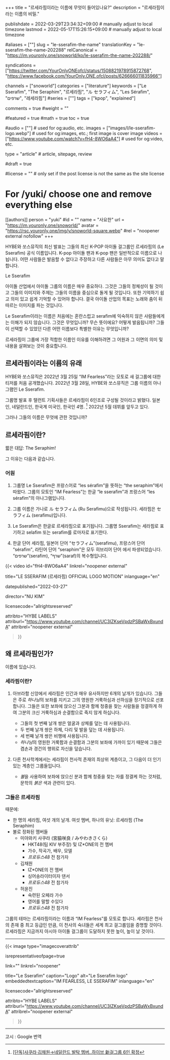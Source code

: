 +++
title = "르세라핌이라는 이름에 무엇이 들어있나요?"
description = "르세라핌이라는 이름의 비밀."

publishdate = 2022-03-29T23:34:32+09:00                                          # manually adjust to local timezone
lastmod = 2022-05-17T15:26:15+09:00                                       # manually adjust to local timezone

#aliases = [""]
slug = "le-sserafim-the-name"
translationKey = "le-sserafim-the-name-202288"
relCanonical = "https://im.youronly.one/snoworld/ko/le-sserafim-the-name-202288/"

syndications = ["https://twitter.com/YourOnlyONEofcl/status/1508821978915872768", "https://www.facebook.com/YourOnly.ONE.ofcl/posts/626666011835966"]

channels = ["snoworld"]
categories = ["literature"]
keywords = ["Le Sserafim", "The Seraphim", "르세라핌", "ル セラフィム", "Les Sérafim", "שרפים", "레세라핌"]
#series = [""]
tags = ["kpop", "explained"]

comments = true
#weight = ""

#featured = true
#math = true
toc = true

#audio = [""]                                                          # used for og:audio, etc.
images = ["images/l/le-sserafim-logo.webp"]                 # used for og:images, etc.; first image is cover image
videos = ["https://www.youtube.com/watch?v=fH4-8WO6aA4"]                         # used for og:video, etc.

type = "article"                                                             # article, sitepage, review

#draft = true

#license = ""                                                         # only set if the post license is not the same as the site license

# For /yuki/ choose one and remove everything else
[[authors]]
  person = "yuki"
  #id = ""
  name = "사요한"
  url = "https://im.youronly.one/snoworld/"
  avatar = "https://rsc.youronly.one/img/y/snoworld-square.webp"
  #rel = "noopener external nofollow"
+++

HYBE와 쏘스뮤직의 최신 발표는 그들의 최신 K-POP 아이돌 걸그룹인 르세라핌의 (<bdi lang="ko-Latn">Le Sserafim</bdi>) 공식 이름입니다. K-pop 아이돌 팬과 K-pop 팬은 일반적으로 이름으로 나뉩니다. 어떤 사람들은 발음할 수 없다고 주장하고 다른 사람들은 아무 의미도 없다고 말합니다.

<bdi lang="ko-Latn">Le Sserafim</bdi>

<!--more-->

아이돌 산업에서 아이돌 그룹의 이름은 매우 중요하다. 그것은 그들의 정체성이 될 것이고 그들의 이미지와 주제는 그들의 이름을 중심으로 돌게 될 것입니다. 또한 기억하기 쉽고 의미 있고 쉽게 기억할 수 있어야 합니다. 결국 아이돌 산업의 목표는 노래와 춤이 뒤따르는 이미지를 파는 것입니다.

<bdi lang="ko-Latn">Le Sserafim</bdi>이라는 이름은 처음에는 혼란스럽고 <bdi lang="he-Latn">serafim</bdi>에 익숙하지 않은 사람들에게는 이해가 되지 않습니다. 그것은 무엇입니까? 무슨 뜻이에요? 어떻게 발음됩니까? 그들이 선택할 수 있었던 다른 어떤 이름보다 특별한 이유는 무엇입니까?

르세라핌이 그룹에 가장 적합한 이름인 이유를 이해하려면 그 어원과 그 이면의 의미 및 내용을 살펴보는 것이 중요합니다.

## 르세라핌이라는 이름의 유래

HYBE와 쏘스뮤직은 2022년 3월 25일 <q lang="en-PH">IM Fearless</q>라는 모토로 새 걸그룹에 대한 티저를 처음 공개했습니다. 2022년 3월 28일, HYBE와 쏘스뮤직은 그룹 이름의 아나그램인 <bdi lang="ko-Latn">Le Sserafim</bdi>.

그룹명 발표 후 탤런트 기획사들은 르세라핌이 6인조로 구성될 것이라고 밝혔다. 일본인, 네덜란드인, 한국계 미국인, 한국인 4명. [^le-sserafim-star-news-new-six-member-group] 2022년 5월 데뷔를 앞두고 있다.

그러나 그들의 이름은 무엇에 관한 것입니까?

[^le-sserafim-star-news-new-six-member-group]: [[단독]사쿠라·김채원→네덜란드 발탁 멤버..하이브 新걸그룹 6인 확정](https://entertain.v.daum.net/v/20220325104557755 "[단독]사쿠라·김채원→네덜란드 발탁 멤버..하이브 新걸그룹 6인 확정")

## 르세라핌이란?

짧은 대답: <bdi lang="en-PH">The Seraphim</bdi>!

그 이유는 다음과 같습니다.

### 어원

01. 그룹명 <bdi lang="ko-Latn">Le Sserafim</bdi>은 프랑스어로 <q><bdi lang="fr">les sérafim</bdi></q>을 뜻하는 <q><bdi lang="en-PH">the seraphim</bdi></q>에서 따왔다. 그룹의 모토인 <q lang="en-PH">IM Fearless</q>는 한글 <q><bdi lang="ko-Latn">le sserafim</bdi></q>과 프랑스어 <q><bdi lang="fr">les sérafim</bdi></q>의 아나그램입니다.

01. 그룹 이름은 가나로 <bdi lang="ja">ル セラフィム</bdi> (<bdi lang="ja-Latn">Ru Serafimu</bdi>)으로 작성됩니다. 세라핌은 <bdi lang="ja">セラフィム</bdi> (<bdi lang="ja-Latn">serafimu</bdi>)입니다.

01. <bdi lang="ko-Latn">Le Sserafim</bdi>은 한글로 르세라핌으로 표기됩니다. 그룹명 <bdi lang="ko-Latn">Sserafim</bdi>는 세라핌로 표기하고 <bdi lang="ko-Latn">selafim</bdi> 또는 <bdi lang="ko-Latn">serafim</bdi>를 로마자로 표기한다.

01. 한글 단어 세라핌, 일본어 단어 <q><bdi lang="ja">セラフィム</bdi></q>(<bdi lang="ja-Latn">serafimu</bdi>), 프랑스어 단어 <q><bdi lang="fr">sérafim</bdi></q>, 라틴어 단어 <q><bdi lang="lat">seraphim</bdi></q>은 모두 히브리어 단어 에서 파생되었습니다. <q><bdi lang="he">שרפים</bdi></q>(<bdi lang="he-Latn">serafim</bdi>), <q><bdi lang="he">שרף</bdi></q>(<bdi lang="he-Latn">saraf</bdi>)의 복수형입니다.

{{< video
  id="fH4-8WO6aA4"
  linkrel="noopener external"

  title="LE SSERAFIM (르세라핌) OFFICIAL LOGO MOTION"
  inlanguage="en"

  datepublished="2022-03-27"

  director="NU KIM"

  licensecode="allrightsreserved"

  attribto="HYBE LABELS"
  attriburl="https://www.youtube.com/channel/UC3IZKseVpdzPSBaWxBxundA"
  attribrel="noopener external"
>}}

## 왜 르세라핌인가?

이름에 있습니다.

### 세라핌이란?

01. 아브라함 신앙에서 세라핌은 인간과 매우 유사하지만 6개의 날개가 있습니다. 그들은 주로 *하나님*의 보좌를 지키고 그의 영원한 거룩하심과 선하심을 정기적으로 선포합니다. 그들은 또한 보좌에 앉으신 그분과 함께 청중을 찾는 사람들을 정결하게 하여 그분의 크신 거룩하심과 순결함으로 죽지 않게 하십니다.

    - 그들의 첫 번째 날개 쌍은 얼굴과 상체를 덮는 데 사용됩니다.
    - 두 번째 날개 쌍은 하체, 다리 및 발을 덮는 데 사용됩니다.
    - 세 번째 날개 쌍은 비행에 사용됩니다.
    - *하나님*의 영원한 거룩함과 순결함과 그분의 보좌에 가까이 있기 때문에 그들은 겸손과 경건의 행위로 자신을 덮습니다.

01. 다른 천사학계에서는 세라핌이 천사적 존재의 최상위 계층이고, 그 다음이 더 인기 있는 계층인 그룹들입니다.

    - <span class="text-red">*불*</span>을 사용하여 보좌에 앉으신 분과 함께 청중을 찾는 자를 정결케 하는 것처럼, 문학의 *<span class="text-red">붉은</span>* 색과 관련이 있다.

### 그들은 르세라핌

때문에:

- 한 명의 세라핌, 여섯 개의 날개. 여섯 멤버, 하나의 유닛: 르세라핌 (<bdi lang="en-PH">The Seraphim</bdi>)
- 불로 정화된 멤버들
  - 미야와키 사쿠라 (<bdi lang="ja">宮脇咲良</bdi> / <bdi lang="ja">みやわきさくら</bdi>)
    - HKT48(팀 KIV 부주장) 및 IZ*ONE의 전 멤버
    - 가수, 작곡가, 배우, 모델
    - <cite>프로듀스48</cite> 전 참가자
  - 김채원
    - IZ*ONE의 전 멤버
    - 싱어송라이터이자 댄서
    - <cite>프로듀스48</cite> 전 참가자
  - 허윤진
    - 숙련된 오페라 가수
    - 영어를 말할 수있다
    - <cite>프로듀스48</cite> 전 참가자
<!-- - 공식 색상은 <span class="text-red">빨간색</span>일 수 있습니다. -->

그룹의 테마는 르세라핌이라는 이름과 <q lang="en-PH">IM Fearless</q>를 모토로 합니다. 세라핌은 천사의 존재 중 최고 등급인 만큼, 이 천사의 숙녀들은 세계 최고 걸그룹임을 증명할 것이다. 르세라핌은 지금까지 아시아 아이돌 걸그룹이 도달하지 못한 높이, 높이 날 것이다.

---

{{< image
  type="imagecoverattrib"

  isrepresentativeofpage=true

  link=""
  linkrel="noopener"

  title="Le Sserafim"
  caption="Logo"
  alt="Le Sserafim logo"
  embeddedtextcaption="IM FEARLESS, LE SSERAFIM"
  inlanguage="en"

  licensecode="allrightsreserved"

  attribto="HYBE LABELS"
  attriburl="https://www.youtube.com/channel/UC3IZKseVpdzPSBaWxBxundA"
  attribrel="noopener external"
>}}

---

고시 : Google 번역

